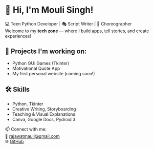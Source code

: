 # 👋 Hi, I'm Mouli Singh!

💻 Teen Python Developer | 🎭 Script Writer | 💃 Choreographer  
Welcome to my **tech zone** — where I build apps, tell stories, and create experiences!

## 🚀 Projects I'm working on:
- Python GUI Games (Tkinter)
- Motivational Quote App
- My first personal website (coming soon!)

## 🛠️ Skills
- Python, Tkinter
- Creative Writing, Storyboarding
- Teaching & Visual Explanations
- Canva, Google Docs, Pydroid 3

📫 Connect with me:  
📧 rajawatmauli@gmail.com  
🌐 [GitHub](https://github.com/mouli-tech-zone)
